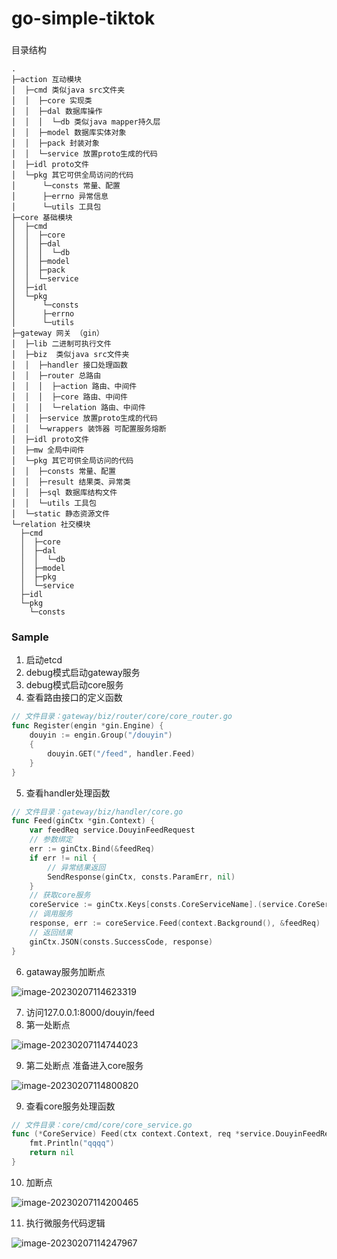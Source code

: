 # go-simple-tiktok

###

目录结构
```
.
├─action 互动模块
│  ├─cmd 类似java src文件夹
│  │  ├─core 实现类
│  │  ├─dal 数据库操作
│  │  │  └─db 类似java mapper持久层
│  │  ├─model 数据库实体对象
│  │  ├─pack 封装对象
│  │  └─service 放置proto生成的代码
│  ├─idl proto文件
│  └─pkg 其它可供全局访问的代码
│      └─consts 常量、配置
│      ├─errno 异常信息
│      └─utils 工具包
├─core 基础模块
│  ├─cmd
│  │  ├─core
│  │  ├─dal
│  │  │  └─db
│  │  ├─model
│  │  ├─pack
│  │  └─service
│  ├─idl
│  └─pkg
│      └─consts
│      ├─errno
│      └─utils
├─gateway 网关 （gin）
│  ├─lib 二进制可执行文件
│  ├─biz  类似java src文件夹
│  │  ├─handler 接口处理函数
│  │  ├─router 总路由
│  │  │  ├─action 路由、中间件
│  │  │  ├─core 路由、中间件
│  │  │  └─relation 路由、中间件
│  │  ├─service 放置proto生成的代码
│  │  └─wrappers 装饰器 可配置服务熔断
│  ├─idl proto文件
│  ├─mw 全局中间件
│  └─pkg 其它可供全局访问的代码
│  │  ├─consts 常量、配置
│  │  ├─result 结果类、异常类
│  │  ├─sql 数据库结构文件
│  │  └─utils 工具包
│  └─static 静态资源文件
└─relation 社交模块
  ├─cmd
  │  ├─core
  │  ├─dal
  │  │  └─db
  │  ├─model
  │  ├─pkg
  │  └─service
  ├─idl
  └─pkg
    └─consts
```

### Sample

1. 启动etcd
2. debug模式启动gateway服务
3. debug模式启动core服务
4. 查看路由接口的定义函数

``` go
// 文件目录：gateway/biz/router/core/core_router.go
func Register(engin *gin.Engine) {
	douyin := engin.Group("/douyin")
	{
		douyin.GET("/feed", handler.Feed)
	}
}
```

5. 查看handler处理函数

``` go
// 文件目录：gateway/biz/handler/core.go
func Feed(ginCtx *gin.Context) {
	var feedReq service.DouyinFeedRequest
	// 参数绑定
	err := ginCtx.Bind(&feedReq)
	if err != nil {
		// 异常结果返回
		SendResponse(ginCtx, consts.ParamErr, nil)
	}
	// 获取core服务
	coreService := ginCtx.Keys[consts.CoreServiceName].(service.CoreService)
	// 调用服务
	response, err := coreService.Feed(context.Background(), &feedReq)
	// 返回结果
	ginCtx.JSON(consts.SuccessCode, response)
}
```

6. gataway服务加断点

![image-20230207114623319](https://sinre.oss-cn-beijing.aliyuncs.com/picgo/image-20230207114623319.png)

7. 访问127.0.0.1:8000/douyin/feed
8. 第一处断点

![image-20230207114744023](https://sinre.oss-cn-beijing.aliyuncs.com/picgo/image-20230207114744023.png)

9. 第二处断点 准备进入core服务

![image-20230207114800820](https://sinre.oss-cn-beijing.aliyuncs.com/picgo/image-20230207114800820.png)

9. 查看core服务处理函数

``` go
// 文件目录：core/cmd/core/core_service.go
func (*CoreService) Feed(ctx context.Context, req *service.DouyinFeedRequest, resp *service.DouyinFeedResponse) error {
	fmt.Println("qqqq")
	return nil
}
```

10. 加断点

![image-20230207114200465](https://sinre.oss-cn-beijing.aliyuncs.com/picgo/image-20230207114200465.png)

11. 执行微服务代码逻辑

![image-20230207114247967](https://sinre.oss-cn-beijing.aliyuncs.com/picgo/image-20230207114247967.png)

